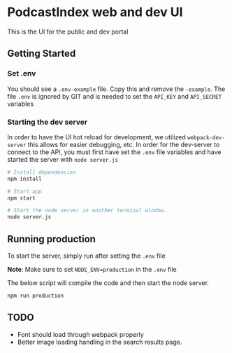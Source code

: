 # PodcastIndex web and dev UI

This is the UI for the public and dev portal

## Getting Started

### Set .env

You should see a `.env-example` file. Copy this and remove the `-example`. The file `.env` is ignored by GIT and is needed to set the `API_KEY` and `API_SECRET` variables

### Starting the dev server

In order to have the UI hot reload for development, we utilized `webpack-dev-server` this allows for easier debugging, etc. In order for the dev-server to connect to the API, you must first have set the `.env` file variables and have started the server with `node server.js` 

```zsh
# Install dependencies
npm install

# Start app
npm start

# Start the node server in another terminal window.
node server.js
```

## Running production

To start the server, simply run after setting the `.env` file

**Note**: Make sure to set `NODE_ENV=production` in the `.env` file

The below script will compile the code and then start the node server.

```zsh
npm run production
```

## TODO

-   Font should load through webpack properly
-   Better image loading handling in the search results page.
